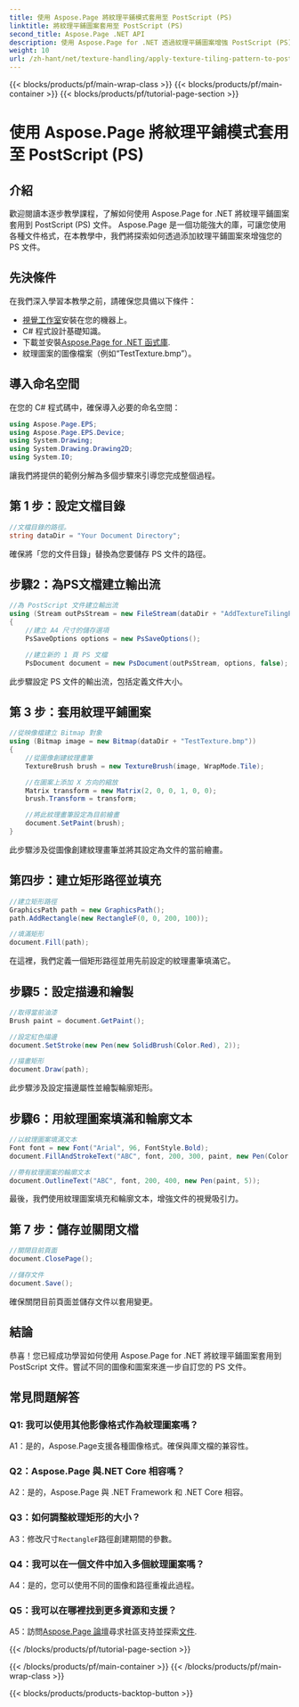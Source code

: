```yaml
---
title: 使用 Aspose.Page 將紋理平鋪模式套用至 PostScript (PS)
linktitle: 將紋理平鋪圖案套用至 PostScript (PS)
second_title: Aspose.Page .NET API
description: 使用 Aspose.Page for .NET 透過紋理平鋪圖案增強 PostScript (PS) 文件。請按照我們的逐步指南進行創意操作。
weight: 10
url: /zh-hant/net/texture-handling/apply-texture-tiling-pattern-to-postscript-ps/
---
```


{{< blocks/products/pf/main-wrap-class >}}
{{< blocks/products/pf/main-container >}}
{{< blocks/products/pf/tutorial-page-section >}}

# 使用 Aspose.Page 將紋理平鋪模式套用至 PostScript (PS)

## 介紹

歡迎閱讀本逐步教學課程，了解如何使用 Aspose.Page for .NET 將紋理平鋪圖案套用到 PostScript (PS) 文件。 Aspose.Page 是一個功能強大的庫，可讓您使用各種文件格式，在本教學中，我們將探索如何透過添加紋理平鋪圖案來增強您的 PS 文件。

## 先決條件

在我們深入學習本教學之前，請確保您具備以下條件：

- [視覺工作室](https://visualstudio.microsoft.com/)安裝在您的機器上。
- C# 程式設計基礎知識。
- 下載並安裝[Aspose.Page for .NET 函式庫](https://releases.aspose.com/page/net/).
- 紋理圖案的圖像檔案（例如“TestTexture.bmp”）。

## 導入命名空間

在您的 C# 程式碼中，確保導入必要的命名空間：

```csharp
using Aspose.Page.EPS;
using Aspose.Page.EPS.Device;
using System.Drawing;
using System.Drawing.Drawing2D;
using System.IO;
```

讓我們將提供的範例分解為多個步驟來引導您完成整個過程。

## 第 1 步：設定文檔目錄

```csharp
//文檔目錄的路徑。
string dataDir = "Your Document Directory";
```

確保將「您的文件目錄」替換為您要儲存 PS 文件的路徑。

## 步驟2：為PS文檔建立輸出流

```csharp
//為 PostScript 文件建立輸出流
using (Stream outPsStream = new FileStream(dataDir + "AddTextureTilingPattern_outPS.ps", FileMode.Create))
{
    //建立 A4 尺寸的儲存選項
    PsSaveOptions options = new PsSaveOptions();

    //建立新的 1 頁 PS 文檔
    PsDocument document = new PsDocument(outPsStream, options, false);
```

此步驟設定 PS 文件的輸出流，包括定義文件大小。

## 第 3 步：套用紋理平鋪圖案

```csharp
//從映像檔建立 Bitmap 對象
using (Bitmap image = new Bitmap(dataDir + "TestTexture.bmp"))
{
    //從圖像創建紋理畫筆
    TextureBrush brush = new TextureBrush(image, WrapMode.Tile);

    //在圖案上添加 X 方向的縮放
    Matrix transform = new Matrix(2, 0, 0, 1, 0, 0);
    brush.Transform = transform;

    //將此紋理畫筆設定為目前繪畫
    document.SetPaint(brush);
}
```

此步驟涉及從圖像創建紋理畫筆並將其設定為文件的當前繪畫。

## 第四步：建立矩形路徑並填充

```csharp
//建立矩形路徑
GraphicsPath path = new GraphicsPath();
path.AddRectangle(new RectangleF(0, 0, 200, 100));

//填滿矩形
document.Fill(path);
```

在這裡，我們定義一個矩形路徑並用先前設定的紋理畫筆填滿它。

## 步驟5：設定描邊和繪製

```csharp
//取得當前油漆
Brush paint = document.GetPaint();

//設定紅色描邊
document.SetStroke(new Pen(new SolidBrush(Color.Red), 2));

//描畫矩形
document.Draw(path);
```

此步驟涉及設定描邊屬性並繪製輪廓矩形。

## 步驟6：用紋理圖案填滿和輪廓文本

```csharp
//以紋理圖案填滿文本
Font font = new Font("Arial", 96, FontStyle.Bold);
document.FillAndStrokeText("ABC", font, 200, 300, paint, new Pen(Color.Black, 2));

//帶有紋理圖案的輪廓文本
document.OutlineText("ABC", font, 200, 400, new Pen(paint, 5));
```

最後，我們使用紋理圖案填充和輪廓文本，增強文件的視覺吸引力。

## 第 7 步：儲存並關閉文檔

```csharp
//關閉目前頁面
document.ClosePage();

//儲存文件
document.Save();
```

確保關閉目前頁面並儲存文件以套用變更。

## 結論

恭喜！您已經成功學習如何使用 Aspose.Page for .NET 將紋理平鋪圖案套用到 PostScript 文件。嘗試不同的圖像和圖案來進一步自訂您的 PS 文件。

## 常見問題解答

### Q1: 我可以使用其他影像格式作為紋理圖案嗎？

A1：是的，Aspose.Page支援各種圖像格式。確保與庫文檔的兼容性。

### Q2：Aspose.Page 與.NET Core 相容嗎？

A2：是的，Aspose.Page 與 .NET Framework 和 .NET Core 相容。

### Q3：如何調整紋理矩形的大小？

 A3：修改尺寸`RectangleF`路徑創建期間的參數。

### Q4：我可以在一個文件中加入多個紋理圖案嗎？

A4：是的，您可以使用不同的圖像和路徑重複此過程。

### Q5：我可以在哪裡找到更多資源和支援？

 A5：訪問[Aspose.Page 論壇](https://forum.aspose.com/c/page/39)尋求社區支持並探索[文件](https://reference.aspose.com/page/net/).

{{< /blocks/products/pf/tutorial-page-section >}}

{{< /blocks/products/pf/main-container >}}
{{< /blocks/products/pf/main-wrap-class >}}

{{< blocks/products/products-backtop-button >}}
